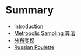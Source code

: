 # Summary

* [Introduction](README.md)
* [Metropolis Sampling 算法](chapter1.md)
* [分布变换](分布变换.md)
* [Russian Roulette](russian-roulette.md)

